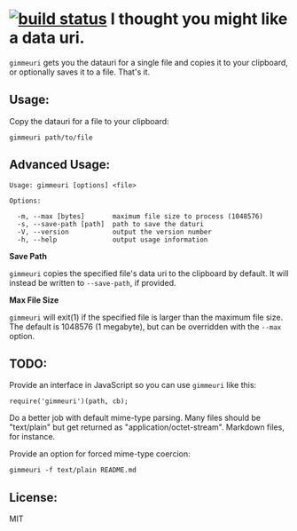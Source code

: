 [![build status](https://secure.travis-ci.org/dandean/gimmeuri.png)](http://travis-ci.org/dandean/gimmeuri)
I thought you might like a data uri.
====================================

`gimmeuri` gets you the datauri for a single file and copies it to your clipboard, or optionally saves it to a file. That's it.


Usage:
------

Copy the datauri for a file to your clipboard:

    gimmeuri path/to/file


Advanced Usage:
---------------

    Usage: gimmeuri [options] <file>

    Options:

      -m, --max [bytes]       maximum file size to process (1048576)
      -s, --save-path [path]  path to save the daturi
      -V, --version           output the version number
      -h, --help              output usage information


**Save Path**

`gimmeuri` copies the specified file's data uri to the clipboard by default. It will instead be written to `--save-path`, if provided.

**Max File Size**

`gimmeuri` will exit(1) if the specified file is larger than the maximum file size. The default is 1048576 (1 megabyte), but can be overridden with the `--max` option.


TODO:
-----

Provide an interface in JavaScript so you can use `gimmeuri` like this:

    require('gimmeuri')(path, cb);


Do a better job with default mime-type parsing. Many files should be "text/plain" but get returned as "application/octet-stream". Markdown files, for instance.


Provide an option for forced mime-type coercion:

    gimmeuri -f text/plain README.md


License:
--------

MIT
